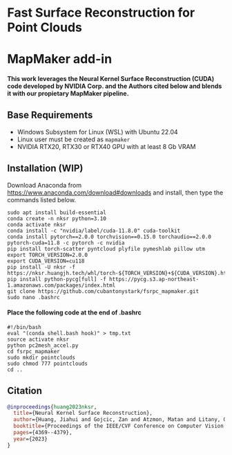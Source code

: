 # Fast Surface Reconstruction for Point Clouds 
# MapMaker add-in

#### This work leverages the Neural Kernel Surface Reconstruction (CUDA) code developed by NVIDIA Corp. and the Authors cited below and blends it with our propietary MapMaker pipeline.

## Base Requirements

- Windows Subsystem for Linux (WSL) with Ubuntu 22.04<br>
- Linux user must be created as ```mapmaker```
- NVIDIA RTX20, RTX30 or RTX40 GPU with at least 8 Gb VRAM</ul>

## Installation (WIP)

Download Anaconda from https://www.anaconda.com/download#downloads and install, then type the commands listed below.

```shell
sudo apt install build-essential
conda create -n nksr python=3.10
conda activate nksr
conda install -c "nvidia/label/cuda-11.8.0" cuda-toolkit
conda install pytorch==2.0.0 torchvision==0.15.0 torchaudio==2.0.0 pytorch-cuda=11.8 -c pytorch -c nvidia
pip install torch-scatter pyntcloud plyfile pymeshlab pillow utm
export TORCH_VERSION=2.0.0
export CUDA_VERSION=cu118
pip install -U nksr -f https://nksr.huangjh.tech/whl/torch-${TORCH_VERSION}+${CUDA_VERSION}.html
pip install python-pycg[full] -f https://pycg.s3.ap-northeast-1.amazonaws.com/packages/index.html
git clone https://github.com/cubantonystark/fsrpc_mapmaker.git
sudo nano .bashrc
```
#### Place the following code at the end of .bashrc

```shell
#!/bin/bash
eval "(conda shell.bash hook)" > tmp.txt
source activate nksr
python pc2mesh_accel.py
cd fsrpc_mapmaker
sudo mkdir pointclouds
sudo chmod 777 pointclouds
cd ..
```

## Citation

```bibtex
@inproceedings{huang2023nksr,
  title={Neural Kernel Surface Reconstruction},
  author={Huang, Jiahui and Gojcic, Zan and Atzmon, Matan and Litany, Or and Fidler, Sanja and Williams, Francis},
  booktitle={Proceedings of the IEEE/CVF Conference on Computer Vision and Pattern Recognition},
  pages={4369--4379},
  year={2023}
}
```
